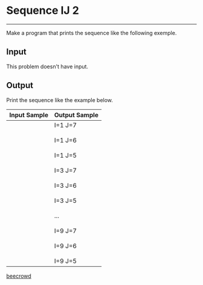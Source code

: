 # Sequence IJ 2

---

Make a program that prints the sequence like the following exemple.

## Input

This problem doesn't have input.

## Output

Print the sequence like the example below.

| Input Sample | Output Sample                                                                                                                              |
| ------------ | ------------------------------------------------------------------------------------------------------------------------------------------ |
|              | I=1 J=7<br><br>I=1 J=6<br><br>I=1 J=5<br><br>I=3 J=7<br><br>I=3 J=6<br><br>I=3 J=5<br><br>...<br><br>I=9 J=7<br><br>I=9 J=6<br><br>I=9 J=5 |

[beecrowd](https://www.beecrowd.com.br/judge/en/problems/view/1096)
